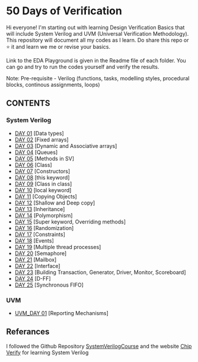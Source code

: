 # 50 Days of Verification
Hi everyone! I'm starting out with learning Design Verification Basics that will include System Verilog and UVM (Universal Verification Methodology). This repository will document all my codes as I learn. 
Do share this repo or ⭐ it and learn we me or revise your basics.

Link to the EDA Playground is given in the Readme file of each folder. You can go and try to run the codes yourself and verify the results.

Note: Pre-requisite - Verilog (functions, tasks, modelling styles, procedural blocks, continous assignments, loops)

## CONTENTS
### System Verilog
- [DAY 01](https://github.com/SUHANI102003/50-days-of-Verification/tree/main/DAY%2001) [Data types]
- [DAY 02](https://github.com/SUHANI102003/50-days-of-Verification/tree/main/DAY%2002) [Fixed arrays]
- [DAY 03](https://github.com/SUHANI102003/50-days-of-Verification/tree/main/DAY%2003) [Dynamic and Associative arrays]
- [DAY 04](https://github.com/SUHANI102003/50-days-of-Verification/tree/main/DAY%2004) [Queues]
- [DAY 05](https://github.com/SUHANI102003/50-days-of-Verification/tree/main/DAY%2005) [Methods in SV]
- [DAY 06](https://github.com/SUHANI102003/50-days-of-Verification/tree/main/DAY%2006) [Class]
- [DAY 07](https://github.com/SUHANI102003/50-days-of-Verification/tree/main/DAY%2007) [Constructors]
- [DAY 08](https://github.com/SUHANI102003/50-days-of-Verification/tree/main/DAY%2008) [this keyword]
- [DAY 09](https://github.com/SUHANI102003/50-days-of-Verification/tree/main/DAY%2009) [Class in class]
- [DAY 10](https://github.com/SUHANI102003/50-days-of-Verification/tree/main/DAY%2010) [local keyword]
- [DAY 11](https://github.com/SUHANI102003/50-days-of-Verification/tree/main/DAY%2011) [Copying Objects]
- [DAY 12](https://github.com/SUHANI102003/50-days-of-Verification/tree/main/DAY%2012) [Shallow and Deep copy]
- [DAY 13](https://github.com/SUHANI102003/50-days-of-Verification/tree/main/DAY%2013) [Inheritance]
- [DAY 14](https://github.com/SUHANI102003/50-days-of-Verification/tree/main/DAY%2014) [Polymorphism]
- [DAY 15](https://github.com/SUHANI102003/50-days-of-Verification/tree/main/DAY%2015) [Super keyword, Overriding methods]
- [DAY 16](https://github.com/SUHANI102003/50-days-of-Verification/tree/main/DAY%2016) [Randomization]
- [DAY 17](https://github.com/SUHANI102003/50-days-of-Verification/tree/main/DAY%2017) [Constraints]
- [DAY 18](https://github.com/SUHANI102003/50-days-of-Verification/tree/main/DAY%2018) [Events]
- [DAY 19](https://github.com/SUHANI102003/50-days-of-Verification/tree/main/DAY%2019) [Multiple thread processes]
- [DAY 20](https://github.com/SUHANI102003/50-days-of-Verification/tree/main/DAY%2020) [Semaphore]
- [DAY 21](https://github.com/SUHANI102003/50-days-of-Verification/tree/main/DAY%2021) [Mailbox]
- [DAY 22](https://github.com/SUHANI102003/50-days-of-Verification/tree/main/DAY%2022) [Interface]
- [DAY 23](https://github.com/SUHANI102003/50-days-of-Verification/tree/main/DAY%2023) [Building Transaction, Generator, Driver, Monitor, Scoreboard]
- [DAY 24](https://github.com/SUHANI102003/50-days-of-Verification/tree/main/DAY%2024) [D-FF]
- [DAY 25](https://github.com/SUHANI102003/50-days-of-Verification/tree/main/DAY%2025) [Synchronous FIFO]


### UVM
- [UVM_DAY 01](https://github.com/SUHANI102003/50-days-of-Verification/tree/main/UVM_DAY%2001) [Reporting Mechanisms]
## Referances
I followed the Github Repository [SystemVerilogCourse](https://github.com/SUHANI102003/SystemVerilogCourse) and the website [Chip Verify](https://www.chipverify.com/tutorials/systemverilog) for learning System Verilog
